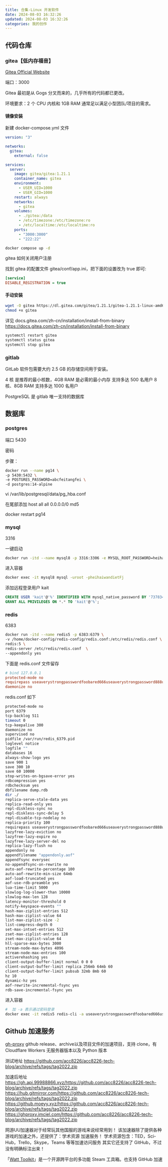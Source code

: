 ```yaml
---
title: 合集-Linux 开发软件
date: 2024-08-03 16:32:26
updated: 2024-08-03 16:32:26
categories: 我的创作
---
```


## 代码仓库

### gitea【低内存福音】

[Gitea Official Website](https://about.gitea.com/)

端口：3000

Gitea 最初是从 Gogs 分叉而来的，几乎所有的代码都已更改。

环境要求：2 个 CPU 内核和 1GB RAM 通常足以满足小型团队/项目的需求。

#### 镜像安装

新建 docker-compose.yml 文件

<!-- more -->

```yml
version: "3"

networks:
  gitea:
    external: false

services:
  server:
    image: gitea/gitea:1.21.1
    container_name: gitea
    environment:
      - USER_UID=1000
      - USER_GID=1000
    restart: always
    networks:
      - gitea
    volumes:
      - ./gitea:/data
      - /etc/timezone:/etc/timezone:ro
      - /etc/localtime:/etc/localtime:ro
    ports:
      - "3000:3000"
      - "222:22"
```

```sh
docker compose up -d
```

<!-- more -->

gitea 如何关闭用户注册

找到 gitea 的配置文件 gitea/conf/app.ini，把下面的设置改为 true 即可:

```ini
[service]
DISABLE_REGISTRATION = true
```

#### 手动安装

```sh
wget -O gitea https://dl.gitea.com/gitea/1.21.1/gitea-1.21.1-linux-amd64
chmod +x gitea
```

详见
docs.gitea.com/zh-cn/installation/install-from-binary
https://docs.gitea.com/zh-cn/installation/install-from-binary

```sh
systemctl restart gitea
systemctl status gitea
systemctl stop gitea
```

### gitlab

GitLab 软件包需要大约 2.5 GB 的存储空间用于安装。

4 核 是推荐的最小核数，4GB RAM 是必需的最小内存 支持多达 500 名用户
8 核、8GB RAM 支持多达 1000 名用户

PostgreSQL 是 gitlab 唯一支持的数据库

## 数据库

### postgres

端口 5430

密码

步骤：

```sh
docker run --name pg14 \
-p 5430:5432 \
-e POSTGRES_PASSWORD=abcfeitangfei \
-d postgres:14-alpine
```

vi /var/lib/postgresql/data/pg_hba.conf

在尾部添加 host all all 0.0.0.0/0 md5

docker restart pg14

### mysql

3316

一键启动

```sh
docker run -itd --name mysql8 -p 3316:3306 -e MYSQL_ROOT_PASSWORD=heihaiwandietFj mysql:8
```

进入容器

```sh
docker exec -it mysql8 mysql -uroot -pheihaiwandietFj
```

添加远程登录用户 kait

```sql
CREATE USER 'kait'@'%' IDENTIFIED WITH mysql_native_password BY '737834EooPoiyfjiewlfejfhek';
GRANT ALL PRIVILEGES ON *.* TO 'kait'@'%';
```

### redis

6383

```sh
docker run -itd --name redis5 -p 6383:6379 \
-v /home/docker-config/redis-config/redis.conf:/etc/redis/redis.conf \
redis:5 \
redis-server /etc/redis/redis.conf  \
--appendonly yes
```

下面是 redis.conf 文件留存

```conf
# bind 127.0.0.1
protected-mode no
requirepass useaverystrongpasswordfoobared666useaverystrongpassword888useaverystrongpassword999useaverystrongpassword110
daemonize no
```

redis.conf 如下

```sh
protected-mode no
port 6379
tcp-backlog 511
timeout 0
tcp-keepalive 300
daemonize no
supervised no
pidfile /var/run/redis_6379.pid
loglevel notice
logfile ""
databases 16
always-show-logo yes
save 900 1
save 300 10
save 60 10000
stop-writes-on-bgsave-error yes
rdbcompression yes
rdbchecksum yes
dbfilename dump.rdb
dir ./
replica-serve-stale-data yes
replica-read-only yes
repl-diskless-sync no
repl-diskless-sync-delay 5
repl-disable-tcp-nodelay no
replica-priority 100
requirepass useaverystrongpasswordfoobared666useaverystrongpassword888useaverystrongpassword999useaverystrongpassword110
lazyfree-lazy-eviction no
lazyfree-lazy-expire no
lazyfree-lazy-server-del no
replica-lazy-flush no
appendonly no
appendfilename "appendonly.aof"
appendfsync everysec
no-appendfsync-on-rewrite no
auto-aof-rewrite-percentage 100
auto-aof-rewrite-min-size 64mb
aof-load-truncated yes
aof-use-rdb-preamble yes
lua-time-limit 5000
slowlog-log-slower-than 10000
slowlog-max-len 128
latency-monitor-threshold 0
notify-keyspace-events ""
hash-max-ziplist-entries 512
hash-max-ziplist-value 64
list-max-ziplist-size -2
list-compress-depth 0
set-max-intset-entries 512
zset-max-ziplist-entries 128
zset-max-ziplist-value 64
hll-sparse-max-bytes 3000
stream-node-max-bytes 4096
stream-node-max-entries 100
activerehashing yes
client-output-buffer-limit normal 0 0 0
client-output-buffer-limit replica 256mb 64mb 60
client-output-buffer-limit pubsub 32mb 8mb 60
hz 10
dynamic-hz yes
aof-rewrite-incremental-fsync yes
rdb-save-incremental-fsync yes
```

进入容器

```sh
#  加 -a 表示通过密码登录
docker exec -it redis5 redis-cli -a useaverystrongpasswordfoobared666useaverystrongpassword888useaverystrongpassword999useaverystrongpassword110
```

## Github 加速服务

[gh-proxy](https://github.com/hunshcn/gh-proxy)
github release、archive以及项目文件的加速项目，支持 clone，有 Cloudflare Workers 无服务器版本以及 Python 版本

测试地址
https://github.com/acc8226/acc8226-tech-blog/archive/refs/tags/tag2022.zip

加速后地址
https://gh.api.99988866.xyz/https://github.com/acc8226/acc8226-tech-blog/archive/refs/tags/tag2022.zip
https://hub.gitmirror.com/https://github.com/acc8226/acc8226-tech-blog/archive/refs/tags/tag2022.zip
https://github.moeyy.xyz/https://github.com/acc8226/acc8226-tech-blog/archive/refs/tags/tag2022.zip
https://ghproxy.imciel.com/https://github.com/acc8226/acc8226-tech-blog/archive/refs/tags/tag2022.zip


网游UU加速器对于经常玩其他国服的游戏来说经常用到！
该加速器除了提供各种游戏的加速之外，还提供了：学术资源 加速服务！
学术资源包含：TED，Sci-Hub，Trello，Skype，Teams 等等加速访问服务
其实它还支持了 GitHub，不过没有明确标注出来！

「[Watt Toolkit](https://steampp.net/)」是一个开源跨平台的多功能 Steam 工具箱。也支持 GitHub 加速

